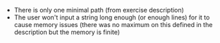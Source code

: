 - There is only one minimal path (from exercise description)
- The user won't input a string long enough (or enough lines) for it to cause memory issues 
(there was no maximum on this defined in the description but the memory is finite)